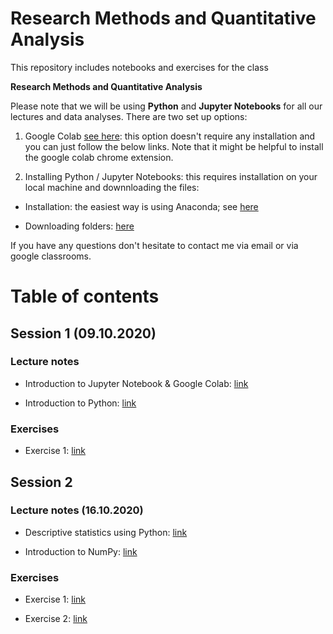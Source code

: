# Research Methods and Quantitative Analysis

This repository includes notebooks and exercises for the class 

**Research Methods and Quantitative Analysis**

Please note that we will be using **Python** and **Jupyter Notebooks** for all our lectures and data analyses. There are two set up options:

1. Google Colab [see here](https://colab.research.google.com/notebooks/intro.ipynb): this option doesn't require any installation and you can just follow the below links. Note that it might be helpful to install the google colab chrome extension. 

2. Installing Python / Jupyter Notebooks: this requires installation on your local machine and downnloading the files:

- Installation: the easiest way is using Anaconda; see [here](https://www.anaconda.com/products/individual#windows)

- Downloading folders: [here](https://github.com/fredzett/rmqa/archive/master.zip)

If you have any questions don't hesitate to contact me via email or via google classrooms.

# Table of contents

## Session 1 (09.10.2020)

### Lecture notes

- Introduction to Jupyter Notebook & Google Colab: [link](https://colab.research.google.com/github/fredzett/rmqa/blob/master/S01a_Intro_JN.ipynb)

- Introduction to Python: [link](https://colab.research.google.com/github/fredzett/rmqa/blob/master/01b_Intro_Python.ipynb)

### Exercises

- Exercise 1: [link](https://colab.research.google.com/github/fredzett/rmqa/blob/master/S01c_Exercises1.ipynb)


## Session 2

### Lecture notes (16.10.2020)

- Descriptive statistics using Python: [link](https://colab.research.google.com/github/fredzett/rmqa/blob/master/S02a_Descriptive_Statistics.ipynb)

- Introduction to NumPy:  [link](https://colab.research.google.com/github/fredzett/rmqa/blob/master/S02b_Numpy.ipynb)

### Exercises

- Exercise 1: [link](https://colab.research.google.com/github/fredzett/rmqa/blob/master/S02c_Exercise1.ipynb)
  
- Exercise 2: [link](https://colab.research.google.com/github/fredzett/rmqa/blob/master/S02d_Exercise2.ipynb)